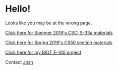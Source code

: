 # Hello!

Looks like you may be at the wrong page.

[Click here for Summer 2019's CSCI S-33a materials](/web50/)

[Click here for Spring 2019's CS50 section materials](/cs50/)

[Click here for my BIOT E-100 project](/find-a-gene/)

Contact [Josh](mailto:github_pages@jrsacher.com)
